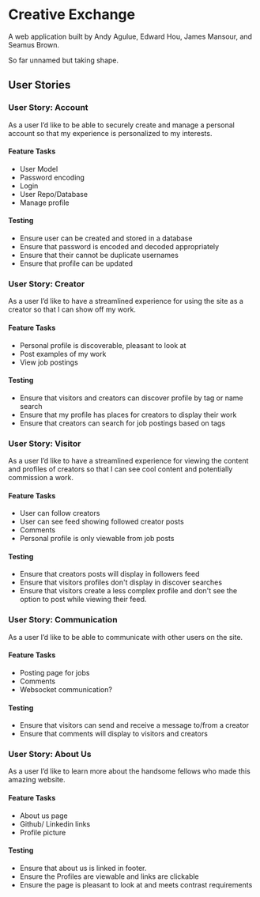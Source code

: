 # Creative Exchange
A web application built by Andy Agulue, Edward Hou, James Mansour, and Seamus Brown.

So far unnamed but taking shape.

## User Stories

### User Story: Account

As a user I’d like to be able to securely create and manage a personal account so that my experience is personalized to my interests.

#### Feature Tasks

- User Model
- Password encoding
- Login
- User Repo/Database
- Manage profile

#### Testing 

- Ensure user can be created and stored in a database
- Ensure that password is encoded and decoded appropriately
- Ensure that their cannot be duplicate usernames
- Ensure that profile can be updated

### User Story: Creator

As a user I’d like to have a streamlined experience for using the site as a creator so that I can show off my work.

#### Feature Tasks

- Personal profile is discoverable, pleasant to look at
- Post examples of my work
- View job postings

#### Testing 

- Ensure that visitors and creators can discover profile by tag or name search
- Ensure that my profile has places for creators to display their work
- Ensure that creators can search for job postings based on tags

### User Story: Visitor

As a user I’d like to have a streamlined experience for viewing the content and profiles of creators so that I can see cool content and potentially commission a work.

#### Feature Tasks

- User can follow creators
- User can see feed showing followed creator posts
- Comments
- Personal profile is only viewable from job posts

#### Testing 

- Ensure that creators posts will display in followers feed
- Ensure that visitors profiles don't display in discover searches
- Ensure that visitors create a less complex profile and don't see the option to post while viewing their feed.

### User Story: Communication

As a user I’d like to be able to communicate with other users on the site.

#### Feature Tasks

- Posting page for jobs
- Comments
- Websocket communication?

#### Testing 

- Ensure that visitors can send and receive a message to/from a creator
- Ensure that comments will display to visitors and creators

### User Story: About Us

As a user I’d like to learn more about the handsome fellows who made this amazing website.

#### Feature Tasks

- About us page
- Github/ Linkedin links
- Profile picture

#### Testing 

- Ensure that about us is linked in footer.
- Ensure the Profiles are viewable and links are clickable
- Ensure the page is pleasant to look at and meets contrast requirements
